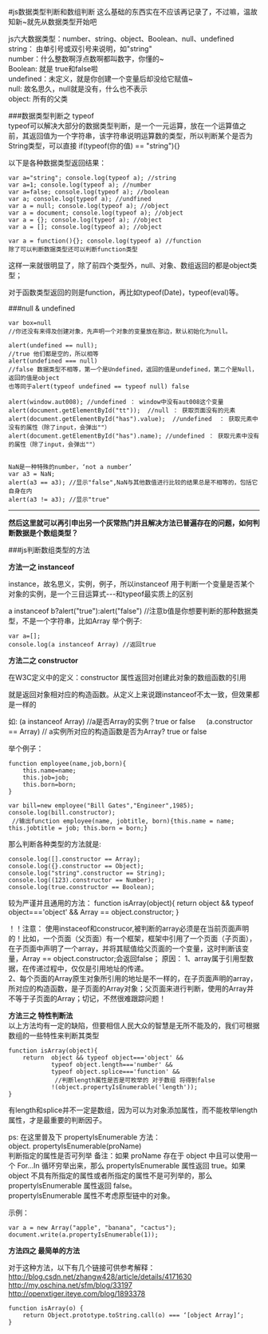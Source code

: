#js数据类型判断和数组判断 
这么基础的东西实在不应该再记录了，不过嘛，温故知新~就先从数据类型开始吧
 
js六大数据类型：number、string、object、Boolean、null、undefined  
string： 由单引号或双引号来说明，如"string"  
number：什么整数啊浮点数啊都叫数字，你懂的~  
Boolean: 就是	true和false啦   
undefined：未定义，就是你创建一个变量后却没给它赋值~   
null: 故名思久，null就是没有，什么也不表示   
object: 所有的父类   
 

###数据类型判断之 typeof  
typeof可以解决大部分的数据类型判断，是一个一元运算，放在一个运算值之前，其返回值为一个字符串，该字符串说明运算数的类型，所以判断某个是否为String类型，可以直接 if(typeof(你的值) == "string"){}  

以下是各种数据类型返回结果：  
   
	var a="string"; console.log(typeof a); //string 
	var a=1; console.log(typeof a); //number
	var a=false; console.log(typeof a); //boolean
	var a; console.log(typeof a); //undfined
	var a = null; console.log(typeof a); //object 
	var a = document; console.log(typeof a); //object
	var a = {}; console.log(typeof a); //object
	var a = []; console.log(typeof a); //object
		
	var a = function(){}; console.log(typeof a) //function   
	除了可以判断数据类型还可以判断function类型

这样一来就很明显了，除了前四个类型外，null、对象、数组返回的都是object类型； 
    
对于函数类型返回的则是function，再比如typeof(Date)，typeof(eval)等。    

###null & undefined

	var box=null
	//你还没有来得及创建对象，先声明一个对象的变量放在那边，默认初始化为null。

	alert(undefined == null); 
	//true 他们都是空的，所以相等
	alert(undefined === null) 
	//false 数据类型不相等，第一个是Undefined，返回的值是undefined，第二个是Null，返回的值是object
	也等同于alert(typeof undefined == typeof null) false

	alert(window.aut008); //undefined ： window中没有aut008这个变量
	alert(document.getElementById("tt"));  //null ： 获取页面没有的元素
	alert(document.getElementById("has").value);  //undefined  ： 获取元素中没有的属性（除了input，会弹出""）
	alert(document.getElementById("has").name);	//undefined ： 获取元素中没有的属性（除了input，会弹出""）


	NaN是一种特殊的number，‘not a number’
	var a3 = NaN;
	alert(a3 == a3); //显示"false",NaN与其他数值进行比较的结果总是不相等的，包括它自身在内
	alert(a3 != a3); //显示"true"


---

**然后这里就可以再引申出另一个灰常热门并且解决方法已普遍存在的问题，如何判断数据是个数组类型？**  

###js判断数组类型的方法


**方法一之 instanceof**   

instance，故名思义，实例，例子，所以instanceof 用于判断一个变量是否某个对象的实例，是一个三目运算式---和typeof最实质上的区别   

a instanceof b?alert("true"):alert("false")  //注意b值是你想要判断的那种数据类型，不是一个字符串，比如Array
举个例子:  

	var a=[];
	console.log(a instanceof Array) //返回true 

**方法二之 constructor**

在W3C定义中的定义：constructor 属性返回对创建此对象的数组函数的引用  

就是返回对象相对应的构造函数。从定义上来说跟instanceof不太一致，但效果都是一样的

如: (a instanceof Array)   //a是否Array的实例？true or false
　  (a.constructor == Array)  // a实例所对应的构造函数是否为Array? true or false

举个例子：

	function employee(name,job,born){
	    this.name=name;
	    this.job=job;
	    this.born=born;
	}

	var bill=new employee("Bill Gates","Engineer",1985);
	console.log(bill.constructor);
	 //输出function employee(name, jobtitle, born){this.name = name; this.jobtitle = job; this.born = born;}

那么判断各种类型的方法就是:

	console.log([].constructor == Array);
	console.log({}.constructor == Object);
	console.log("string".constructor == String);
	console.log((123).constructor == Number);
	console.log(true.constructor == Boolean);

较为严谨并且通用的方法：
	function isArray(object){
	    return object && typeof object==='object' &&
	            Array == object.constructor;
	}

！！注意：
使用instaceof和construcor,被判断的array必须是在当前页面声明的！比如，一个页面（父页面）有一个框架，框架中引用了一个页面（子页面），在子页面中声明了一个array，并将其赋值给父页面的一个变量，这时判断该变量，Array == object.constructor;会返回false；
原因：
1、array属于引用型数据，在传递过程中，仅仅是引用地址的传递。    
2、每个页面的Array原生对象所引用的地址是不一样的，在子页面声明的array，所对应的构造函数，是子页面的Array对象；父页面来进行判断，使用的Array并不等于子页面的Array；切记，不然很难跟踪问题！   


**方法三之 特性判断法**  
以上方法均有一定的缺陷，但要相信人民大众的智慧是无所不能及的，我们可根据数组的一些特性来判断其类型 

	function isArray(object){
	    return  object && typeof object==='object' &&    
	            typeof object.length==='number' &&  
	            typeof object.splice==='function' &&    
	             //判断length属性是否是可枚举的 对于数组 将得到false  
	            !(object.propertyIsEnumerable('length'));
	}
有length和splice并不一定是数组，因为可以为对象添加属性，而不能枚举length属性，才是最重要的判断因子。   

ps: 在这里普及下 propertyIsEnumerable 方法：   
object. propertyIsEnumerable(proName)   
判断指定的属性是否可列举
备注：如果 proName 存在于 object 中且可以使用一个 For…In 循环穷举出来，那么 propertyIsEnumerable 属性返回 true。如果 object 不具有所指定的属性或者所指定的属性不是可列举的，那么 propertyIsEnumerable 属性返回 false。  
propertyIsEnumerable 属性不考虑原型链中的对象。  

示例：

	var a = new Array("apple", "banana", "cactus");
	document.write(a.propertyIsEnumerable(1));


**方法四之 最简单的方法**

 对于这种方法，以下有几个链接可供参考解释：
http://blog.csdn.net/zhangw428/article/details/4171630
http://my.oschina.net/sfm/blog/33197
http://openxtiger.iteye.com/blog/1893378

	function isArray(o) {
	    return Object.prototype.toString.call(o) === ‘[object Array]‘;
	}
 

